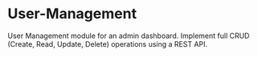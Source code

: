 # User-Management
User Management module for an admin dashboard. Implement full CRUD (Create, Read, Update, Delete) operations using a REST API.
